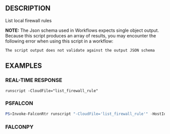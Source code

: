 ## DESCRIPTION
List local firewall rules

**NOTE:** The Json schema used in Workflows expects single object output. Because this script produces an array of
results, you may encounter the following error when using this script in a workflow:

```The script output does not validate against the output JSON schema```

## EXAMPLES

### REAL-TIME RESPONSE
```
runscript -CloudFile="list_firewall_rule"
```
### PSFALCON
```powershell
PS>Invoke-FalconRtr runscript "-CloudFile='list_firewall_rule'" -HostId <id>, <id>
```
### FALCONPY